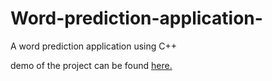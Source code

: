 # Word-prediction-application-
A word prediction application using C++

demo of the project can be found [here.](https://youtu.be/Bo379wBWosc) 
